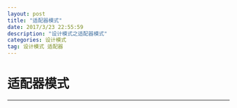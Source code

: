 ```yaml
---
layout: post
title: "适配器模式"
date: 2017/3/23 22:55:59 
description: "设计模式之适配器模式"
categories: 设计模式
tag: 设计模式 适配器
---
```


# 适配器模式
---